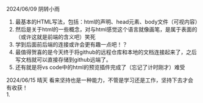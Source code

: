 2024/06/09  阴转小雨  
  
1. 最基本的HTML写法，包括：html的声明、head元素、body文件（可视内容）  
2. 然后是关于html的一些概念，对与html感觉这个语言就像画笔，是属于表面的（或许这就是前端的含义吧）笑死  
3. 学到后面前后端的连接或许会更有趣一点吧！？
4. 最值得贺喜的是今天终于将github的远程仓库和本地的文档连接起来了，之后写文档就可以直接存储到github远端了。  
5. 还有就是将vs code中的html的预览插件完成了（忘记了计时刚才）难受  

2024/06/15  晴天
看来坚持也是一种能力，不管是学习还是工作，坚持下去才会有收获！  
1. 